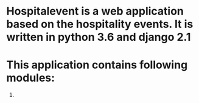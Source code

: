 # Hospitalevent is a web application based on the hospitality events. It is written in python 3.6 and django 2.1
# This application contains following modules:
1. 
